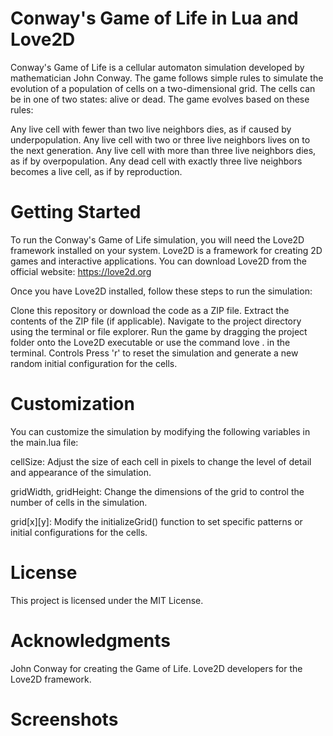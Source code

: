 # Conway's Game of Life in Lua and Love2D
Conway's Game of Life is a cellular automaton simulation developed by mathematician John Conway. The game follows simple rules to simulate the evolution of a population of cells on a two-dimensional grid. The cells can be in one of two states: alive or dead. The game evolves based on these rules:

Any live cell with fewer than two live neighbors dies, as if caused by underpopulation.
Any live cell with two or three live neighbors lives on to the next generation.
Any live cell with more than three live neighbors dies, as if by overpopulation.
Any dead cell with exactly three live neighbors becomes a live cell, as if by reproduction.
# Getting Started
To run the Conway's Game of Life simulation, you will need the Love2D framework installed on your system. Love2D is a framework for creating 2D games and interactive applications. You can download Love2D from the official website: https://love2d.org

Once you have Love2D installed, follow these steps to run the simulation:

Clone this repository or download the code as a ZIP file.
Extract the contents of the ZIP file (if applicable).
Navigate to the project directory using the terminal or file explorer.
Run the game by dragging the project folder onto the Love2D executable or use the command love . in the terminal.
Controls
Press 'r' to reset the simulation and generate a new random initial configuration for the cells.
# Customization
You can customize the simulation by modifying the following variables in the main.lua file:

cellSize: Adjust the size of each cell in pixels to change the level of detail and appearance of the simulation.

gridWidth, gridHeight: Change the dimensions of the grid to control the number of cells in the simulation.

grid[x][y]: Modify the initializeGrid() function to set specific patterns or initial configurations for the cells.

# License
This project is licensed under the MIT License.
# Acknowledgments
John Conway for creating the Game of Life.
Love2D developers for the Love2D framework.
# Screenshots

